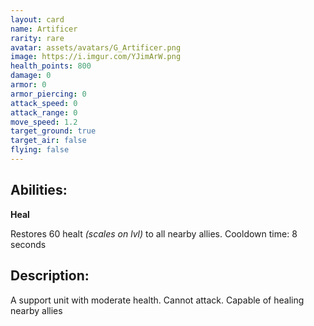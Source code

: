 ```yaml
---
layout: card
name: Artificer
rarity: rare
avatar: assets/avatars/G_Artificer.png
image: https://i.imgur.com/YJimArW.png
health_points: 800
damage: 0
armor: 0
armor_piercing: 0
attack_speed: 0
attack_range: 0
move_speed: 1.2
target_ground: true
target_air: false
flying: false
---
```


## Abilities:

**Heal**

Restores 60 healt *(scales on lvl)* to all nearby allies. Cooldown time: 8 seconds

## Description:

A support unit with moderate health. Cannot attack. Capable of healing nearby allies